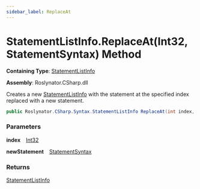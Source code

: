 ```yaml
---
sidebar_label: ReplaceAt
---
```


# StatementListInfo\.ReplaceAt\(Int32, StatementSyntax\) Method

**Containing Type**: [StatementListInfo](../index.md)

**Assembly**: Roslynator\.CSharp\.dll

  
Creates a new [StatementListInfo](../index.md) with the statement at the specified index replaced with a new statement\.

```csharp
public Roslynator.CSharp.Syntax.StatementListInfo ReplaceAt(int index, Microsoft.CodeAnalysis.CSharp.Syntax.StatementSyntax newStatement)
```

### Parameters

**index** &ensp; [Int32](https://docs.microsoft.com/en-us/dotnet/api/system.int32)

**newStatement** &ensp; [StatementSyntax](https://docs.microsoft.com/en-us/dotnet/api/microsoft.codeanalysis.csharp.syntax.statementsyntax)

### Returns

[StatementListInfo](../index.md)

